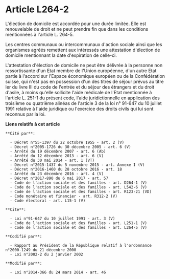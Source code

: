 # Article L264-2

L'élection de domicile est accordée pour une durée limitée. Elle est renouvelable de droit et ne peut prendre fin que dans
les conditions mentionnées à l'article L. 264-5. 

Les centres communaux ou intercommunaux d'action sociale ainsi que les organismes agréés remettent aux intéressés une
attestation d'élection de domicile mentionnant la date d'expiration de celle-ci. 

L'attestation d'élection de domicile ne peut être délivrée à la personne non ressortissante d'un Etat membre de l'Union
européenne, d'un autre Etat partie à l'accord sur l'Espace économique européen ou de la Confédération suisse, qui n'est pas
en possession d'un des titres de séjour prévus au titre Ier du livre III du code de l'entrée et du séjour des étrangers et du
droit d'asile, à moins qu'elle sollicite l'aide médicale de l'Etat mentionnée à l'article L. 251-1 du présent code, l'aide
juridictionnelle en application des troisième ou quatrième alinéas de l'article 3 de la loi n° 91-647 du 10 juillet 1991
relative à l'aide juridique ou l'exercice des droits civils qui lui sont reconnus par la loi.

**Liens relatifs à cet article**

	**Cité par**:

	  - Décret n°55-1397 du 22 octobre 1955 - art. 2 (V)
	  - Décret n°2005-1726 du 30 décembre 2005 - art. 6 (V)
	  - Arrêté du 19 décembre 2007 - art. 6 (Ab)
	  - Arrêté du 12 décembre 2013 - art. 6 (V)
	  - Arrêté du 30 mai 2014 - art. 1 (VT)
	  - Décret n°2015-1437 du 5 novembre 2015 - art. Annexe I (V)
	  - Décret n°2016-1460 du 28 octobre 2016 - art. 18
	  - Arrêté du 23 décembre 2016 - art. 4 (V)
	  - Décret n°2017-890 du 6 mai 2017 - art. 57
	  - Code de l'action sociale et des familles - art. D264-1 (V)
	  - Code de l'action sociale et des familles - art. L542-6 (V)
	  - Code de l'action sociale et des familles - art. R123-21 (VD)
	  - Code monétaire et financier - art. R312-2 (V)
	  - Code électoral - art. L15-1 (V)

	**Cite**:

	  - Loi n°91-647 du 10 juillet 1991 - art. 3 (V)
	  - Code de l'action sociale et des familles - art. L251-1 (V)
	  - Code de l'action sociale et des familles - art. L264-5 (V)

	**Codifié par**:

	  - Rapport au Président de la République relatif à l'ordonnance n°2000-1249 du 21 décembre 2000
	  - Loi n°2002-2 du 2 janvier 2002

	**Modifié par**:

	  - Loi n°2014-366 du 24 mars 2014 - art. 46
